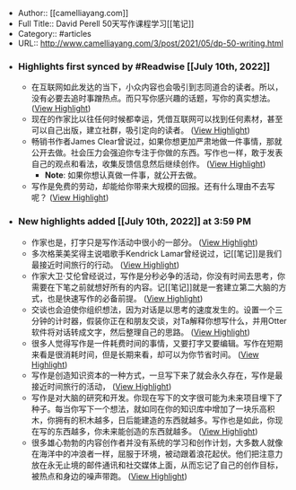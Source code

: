 - Author:: [[camelliayang.com]]
- Full Title:: David Perell 50天写作课程学习[[笔记]]
- Category:: #articles
- URL:: http://www.camelliayang.com/3/post/2021/05/dp-50-writing.html
- ### Highlights first synced by #Readwise [[July 10th, 2022]]
    - 在互联网如此发达的当下，小众内容也会吸引到志同道合的读者。所以，没有必要去追时事蹭热点。而只写你感兴趣的话题，写你的真实想法。 ([View Highlight](https://instapaper.com/read/1520469918/20020463))
    - 现在的作家比以往任何时候都幸运，凭借互联网可以找到任何素材，甚至可以自己出版，建立社群，吸引定向的读者。 ([View Highlight](https://instapaper.com/read/1520469918/20020464))
    - 畅销书作者James Clear曾说过，如果你想更加严肃地做一件事情，那就公开去做。社会压力会强迫你专注于你做的东西。写作也一样，敢于发表自己的观点和看法，收集反馈信息然后继续创作。 ([View Highlight](https://instapaper.com/read/1520469918/20020466))
        - **Note**: 如果你想认真做一件事，就公开去做。
    - 写作是免费的劳动，却能给你带来大规模的回报。还有什么理由不去写呢？ ([View Highlight](https://instapaper.com/read/1520469918/20020476))
- ### New highlights added [[July 10th, 2022]] at 3:59 PM
    - 作家也是，打字只是写作活动中很小的一部分。 ([View Highlight](https://instapaper.com/read/1520469918/20020689))
    - 多次格莱美奖得主说唱歌手Kendrick Lamar曾经说过，记[[笔记]]是我们最接近时间旅行的行动。 ([View Highlight](https://instapaper.com/read/1520469918/20020697))
    - 作家大卫·艾伦曾经说过，写作是分秒必争的活动，你没有时间去思考，你需要在下笔之前就想好所有的内容。记[[笔记]]就是一套建立第二大脑的方式，也是快速写作的必备前提。 ([View Highlight](https://instapaper.com/read/1520469918/20020753))
    - 交谈也会迫使你组织想法，因为对话是以思考的速度发生的。设置一个三分钟的计时器，假装你正在和朋友交谈，对Ta解释你想写什么，并用Otter软件将对话转成文字，然后整理自己的思路。 ([View Highlight](https://instapaper.com/read/1520469918/20020757))
    - 很多人觉得写作是一件耗费时间的事情，又要打字又要编辑。写作在短期来看是很消耗时间，但是长期来看，却可以为你节省时间。 ([View Highlight](https://instapaper.com/read/1520469918/20020762))
    - 写作是创造知识资本的一种方式，一旦写下来了就会永久存在，写作是最接近时间旅行的活动， ([View Highlight](https://instapaper.com/read/1520469918/20020787))
    - 写作是对大脑的研究和开发。你现在写下的文字很可能为未来项目埋下了种子。每当你写下一个想法，就如同在你的知识库中增加了一块乐高积木，你拥有的积木越多，日后能建造的东西就越多。写作也是如此，你现在写的东西越多，你未来能创造的东西就越多。 ([View Highlight](https://instapaper.com/read/1520469918/20020790))
    - 很多雄心勃勃的内容创作者并没有系统的学习和创作计划，大多数人就像在海洋中的冲浪者一样，屈服于环境，被动跟着浪花起伏。他们把注意力放在永无止境的邮件通讯和社交媒体上面，从而忘记了自己的创作目标，被热点和身边的噪声带跑。 ([View Highlight](https://instapaper.com/read/1520469918/20020791))
